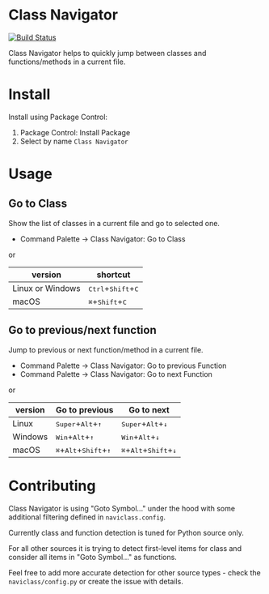 # Class Navigator

[![Build Status](https://travis-ci.org/malexer/SublimeClassNavigator.svg?branch=master)](https://travis-ci.org/malexer/SublimeClassNavigator)

Class Navigator helps to quickly jump between classes and functions/methods
in a current file.


# Install

Install using Package Control:

1. Package Control: Install Package
2. Select by name `Class Navigator`


# Usage

## Go to Class

Show the list of classes in a current file and go to selected one.

* Command Palette -> Class Navigator: Go to Class

or

version | shortcut
---- | ----
Linux or Windows | <kbd>Ctrl</kbd>+<kbd>Shift</kbd>+<kbd>C</kbd>
macOS            | <kbd>⌘</kbd>+<kbd>Shift</kbd>+<kbd>C</kbd>


## Go to previous/next function

Jump to previous or next function/method in a current file.

* Command Palette -> Class Navigator: Go to previous Function
* Command Palette -> Class Navigator: Go to next Function

or

version | Go to previous | Go to next
---- | ---- | ----
Linux   | <kbd>Super</kbd>+<kbd>Alt</kbd>+<kbd>↑</kbd> | <kbd>Super</kbd>+<kbd>Alt</kbd>+<kbd>↓</kbd>
Windows | <kbd>Win</kbd>+<kbd>Alt</kbd>+<kbd>↑</kbd> | <kbd>Win</kbd>+<kbd>Alt</kbd>+<kbd>↓</kbd>
macOS   | <kbd>⌘</kbd>+<kbd>Alt</kbd>+<kbd>Shift</kbd>+<kbd>↑</kbd> | <kbd>⌘</kbd>+<kbd>Alt</kbd>+<kbd>Shift</kbd>+<kbd>↓</kbd>


# Contributing

Class Navigator is using "Goto Symbol..." under the hood with some additional
filtering defined in `naviclass.config`.

Currently class and function detection is tuned for Python source only.

For all other sources it is trying to detect first-level items for class and
consider all items in "Goto Symbol..." as functions.

Feel free to add more accurate detection for other source types - check
the `naviclass/config.py` or create the issue with details.
